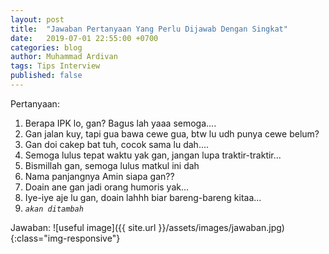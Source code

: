 ```yaml
---
layout: post
title:  "Jawaban Pertanyaan Yang Perlu Dijawab Dengan Singkat"
date:   2019-07-01 22:55:00 +0700
categories: blog
author: Muhammad Ardivan
tags: Tips Interview
published: false
---
```


Pertanyaan:
1. Berapa IPK lo, gan? Bagus lah yaaa semoga....
2. Gan jalan kuy, tapi gua bawa cewe gua, btw lu udh punya cewe belum?
3. Gan doi cakep bat tuh, cocok sama lu dah....
4. Semoga lulus tepat waktu yak gan, jangan lupa traktir-traktir...
5. Bismillah gan, semoga lulus matkul ini dah
6. Nama panjangnya Amin siapa gan??
7. Doain ane gan jadi orang humoris yak...
8. Iye-iye aje lu gan, doain lahhh biar bareng-bareng kitaa...
9. *`akan ditambah`*

Jawaban:
![useful image]({{ site.url }}/assets/images/jawaban.jpg){:class="img-responsive"}
